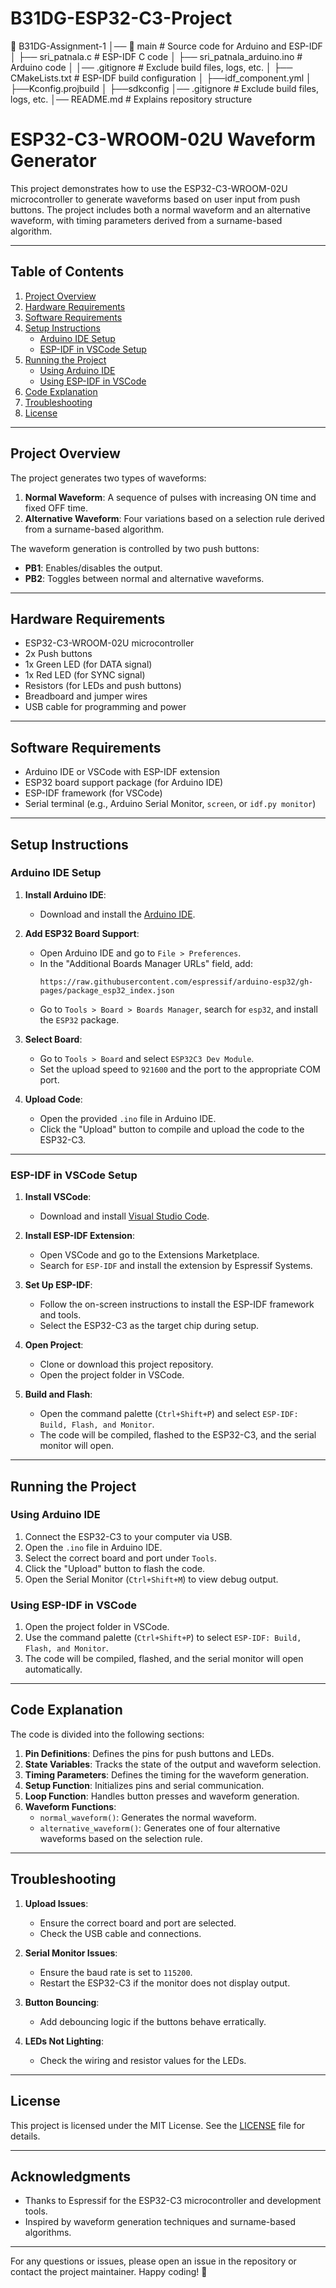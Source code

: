 # B31DG-ESP32-C3-Project
📂 B31DG-Assignment-1
│── 📂 main          # Source code for Arduino and ESP-IDF
│   ├── sri_patnala.c      # ESP-IDF C code
│   ├── sri_patnala_arduino.ino   # Arduino code
│   │── .gitignore  # Exclude build files, logs, etc.
│   ├── CMakeLists.txt # ESP-IDF build configuration
│   ├──idf_component.yml
│   ├──Kconfig.projbuild
│   ├──sdkconfig
│── .gitignore      # Exclude build files, logs, etc.
│── README.md       # Explains repository structure


# **ESP32-C3-WROOM-02U Waveform Generator**

This project demonstrates how to use the ESP32-C3-WROOM-02U microcontroller to generate waveforms based on user input from push buttons. The project includes both a normal waveform and an alternative waveform, with timing parameters derived from a surname-based algorithm.

---

## **Table of Contents**
1. [Project Overview](#project-overview)
2. [Hardware Requirements](#hardware-requirements)
3. [Software Requirements](#software-requirements)
4. [Setup Instructions](#setup-instructions)
   - [Arduino IDE Setup](#arduino-ide-setup)
   - [ESP-IDF in VSCode Setup](#esp-idf-in-vscode-setup)
5. [Running the Project](#running-the-project)
   - [Using Arduino IDE](#using-arduino-ide)
   - [Using ESP-IDF in VSCode](#using-esp-idf-in-vscode)
6. [Code Explanation](#code-explanation)
7. [Troubleshooting](#troubleshooting)
8. [License](#license)

---

## **Project Overview**
The project generates two types of waveforms:
1. **Normal Waveform**: A sequence of pulses with increasing ON time and fixed OFF time.
2. **Alternative Waveform**: Four variations based on a selection rule derived from a surname-based algorithm.

The waveform generation is controlled by two push buttons:
- **PB1**: Enables/disables the output.
- **PB2**: Toggles between normal and alternative waveforms.

---

## **Hardware Requirements**
- ESP32-C3-WROOM-02U microcontroller
- 2x Push buttons
- 1x Green LED (for DATA signal)
- 1x Red LED (for SYNC signal)
- Resistors (for LEDs and push buttons)
- Breadboard and jumper wires
- USB cable for programming and power

---

## **Software Requirements**
- Arduino IDE or VSCode with ESP-IDF extension
- ESP32 board support package (for Arduino IDE)
- ESP-IDF framework (for VSCode)
- Serial terminal (e.g., Arduino Serial Monitor, `screen`, or `idf.py monitor`)

---

## **Setup Instructions**

### **Arduino IDE Setup**
1. **Install Arduino IDE**:
   - Download and install the [Arduino IDE](https://www.arduino.cc/en/software).

2. **Add ESP32 Board Support**:
   - Open Arduino IDE and go to `File > Preferences`.
   - In the "Additional Boards Manager URLs" field, add:
     ```
     https://raw.githubusercontent.com/espressif/arduino-esp32/gh-pages/package_esp32_index.json
     ```
   - Go to `Tools > Board > Boards Manager`, search for `esp32`, and install the `ESP32` package.

3. **Select Board**:
   - Go to `Tools > Board` and select `ESP32C3 Dev Module`.
   - Set the upload speed to `921600` and the port to the appropriate COM port.

4. **Upload Code**:
   - Open the provided `.ino` file in Arduino IDE.
   - Click the "Upload" button to compile and upload the code to the ESP32-C3.

---

### **ESP-IDF in VSCode Setup**
1. **Install VSCode**:
   - Download and install [Visual Studio Code](https://code.visualstudio.com/).

2. **Install ESP-IDF Extension**:
   - Open VSCode and go to the Extensions Marketplace.
   - Search for `ESP-IDF` and install the extension by Espressif Systems.

3. **Set Up ESP-IDF**:
   - Follow the on-screen instructions to install the ESP-IDF framework and tools.
   - Select the ESP32-C3 as the target chip during setup.

4. **Open Project**:
   - Clone or download this project repository.
   - Open the project folder in VSCode.

5. **Build and Flash**:
   - Open the command palette (`Ctrl+Shift+P`) and select `ESP-IDF: Build, Flash, and Monitor`.
   - The code will be compiled, flashed to the ESP32-C3, and the serial monitor will open.

---

## **Running the Project**

### **Using Arduino IDE**
1. Connect the ESP32-C3 to your computer via USB.
2. Open the `.ino` file in Arduino IDE.
3. Select the correct board and port under `Tools`.
4. Click the "Upload" button to flash the code.
5. Open the Serial Monitor (`Ctrl+Shift+M`) to view debug output.

### **Using ESP-IDF in VSCode**
1. Open the project folder in VSCode.
2. Use the command palette (`Ctrl+Shift+P`) to select `ESP-IDF: Build, Flash, and Monitor`.
3. The code will be compiled, flashed, and the serial monitor will open automatically.

---

## **Code Explanation**
The code is divided into the following sections:
1. **Pin Definitions**: Defines the pins for push buttons and LEDs.
2. **State Variables**: Tracks the state of the output and waveform selection.
3. **Timing Parameters**: Defines the timing for the waveform generation.
4. **Setup Function**: Initializes pins and serial communication.
5. **Loop Function**: Handles button presses and waveform generation.
6. **Waveform Functions**:
   - `normal_waveform()`: Generates the normal waveform.
   - `alternative_waveform()`: Generates one of four alternative waveforms based on the selection rule.

---

## **Troubleshooting**
1. **Upload Issues**:
   - Ensure the correct board and port are selected.
   - Check the USB cable and connections.

2. **Serial Monitor Issues**:
   - Ensure the baud rate is set to `115200`.
   - Restart the ESP32-C3 if the monitor does not display output.

3. **Button Bouncing**:
   - Add debouncing logic if the buttons behave erratically.

4. **LEDs Not Lighting**:
   - Check the wiring and resistor values for the LEDs.

---

## **License**
This project is licensed under the MIT License. See the [LICENSE](LICENSE) file for details.

---

## **Acknowledgments**
- Thanks to Espressif for the ESP32-C3 microcontroller and development tools.
- Inspired by waveform generation techniques and surname-based algorithms.

---

For any questions or issues, please open an issue in the repository or contact the project maintainer. Happy coding! 🚀
